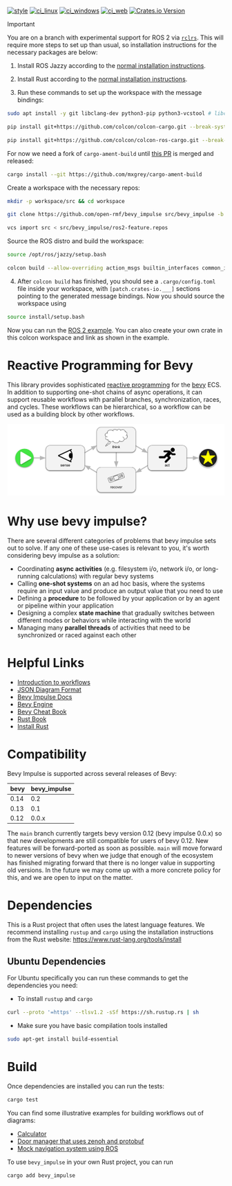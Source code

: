 [![style](https://github.com/open-rmf/bevy_impulse/actions/workflows/style.yaml/badge.svg)](https://github.com/open-rmf/bevy_impulse/actions/workflows/style.yaml)
[![ci_linux](https://github.com/open-rmf/bevy_impulse/actions/workflows/ci_linux.yaml/badge.svg)](https://github.com/open-rmf/bevy_impulse/actions/workflows/ci_linux.yaml)
[![ci_windows](https://github.com/open-rmf/bevy_impulse/actions/workflows/ci_windows.yaml/badge.svg)](https://github.com/open-rmf/bevy_impulse/actions/workflows/ci_windows.yaml)
[![ci_web](https://github.com/open-rmf/bevy_impulse/actions/workflows/ci_web.yaml/badge.svg)](https://github.com/open-rmf/bevy_impulse/actions/workflows/ci_web.yaml)
[![Crates.io Version](https://img.shields.io/crates/v/bevy_impulse)](https://crates.io/crates/bevy_impulse)


> [!IMPORTANT]
> You are on a branch with experimental support for ROS 2 via [`rclrs`](https://github.com/ros2-rust/ros2_rust).
> This will require more steps to set up than usual, so installation instructions for the necessary packages are below:

1. Install ROS Jazzy according to the [normal installation instructions](https://docs.ros.org/en/jazzy/Installation.html).

2. Install Rust according to the [normal installation instructions](https://www.rust-lang.org/tools/install).

3. Run these commands to set up the workspace with the message bindings:

```bash
sudo apt install -y git libclang-dev python3-pip python3-vcstool # libclang-dev is required by bindgen
```

```bash
pip install git+https://github.com/colcon/colcon-cargo.git --break-system-packages
```

```bash
pip install git+https://github.com/colcon/colcon-ros-cargo.git --break-system-packages
```

For now we need a fork of `cargo-ament-build` until [this PR](https://github.com/ros2-rust/cargo-ament-build/pull/26) is merged and released:

```bash
cargo install --git https://github.com/mxgrey/cargo-ament-build
```

Create a workspace with the necessary repos:

```bash
mkdir -p workspace/src && cd workspace
```

```bash
git clone https://github.com/open-rmf/bevy_impulse src/bevy_impulse -b ros2
```

```bash
vcs import src < src/bevy_impulse/ros2-feature.repos
```

Source the ROS distro and build the workspace:

```bash
source /opt/ros/jazzy/setup.bash
```

```bash
colcon build --allow-overriding action_msgs builtin_interfaces common_interfaces composition_interfaces example_interfaces geometry_msgs lifecycle_msgs nav_msgs rcl_interfaces rosgraph_msgs rosidl_default_generators rosidl_default_runtime sensor_msgs sensor_msgs_py service_msgs statistics_msgs std_msgs std_srvs trajectory_msgs type_description_interfaces unique_identifier_msgs visualization_msgs
```

4. After `colcon build` has finished, you should see a `.cargo/config.toml` file inside your workspace, with `[patch.crates-io.___]` sections pointing to the generated message bindings. Now you should source the workspace using

```bash
source install/setup.bash
```

Now you can run the [ROS 2 example](examples/ros2/README.md). You can also create your own crate in this colcon workspace and link as shown in the example.

# Reactive Programming for Bevy

This library provides sophisticated [reactive programming](https://en.wikipedia.org/wiki/Reactive_programming) for the [bevy](https://bevyengine.org/) ECS. In addition to supporting one-shot chains of async operations, it can support reusable workflows with parallel branches, synchronization, races, and cycles. These workflows can be hierarchical, so a workflow can be used as a building block by other workflows.

![sense-think-act workflow](assets/figures/sense-think-act_workflow.svg)

# Why use bevy impulse?

There are several different categories of problems that bevy impulse sets out to solve. If any one of these use-cases is relevant to you, it's worth considering bevy impulse as a solution:

* Coordinating **async activities** (e.g. filesystem i/o, network i/o, or long-running calculations) with regular bevy systems
* Calling **one-shot systems** on an ad hoc basis, where the systems require an input value and produce an output value that you need to use
* Defining a **procedure** to be followed by your application or by an agent or pipeline within your application
* Designing a complex **state machine** that gradually switches between different modes or behaviors while interacting with the world
* Managing many **parallel threads** of activities that need to be synchronized or raced against each other

# Helpful Links

 * [Introduction to workflows](https://docs.google.com/presentation/d/1_vJTyFKOB1T0ylCbp1jG72tn8AXYQOKgTGh9En9si-w/edit?usp=sharing)
 * [JSON Diagram Format](https://docs.google.com/presentation/d/1ShGRrbXtZYzaHTS-bPCU0nSmY-716OiFiB1VjGGTCfw/edit?usp=sharing)
 * [Bevy Impulse Docs](https://docs.rs/bevy_impulse/latest/bevy_impulse/)
 * [Bevy Engine](https://bevyengine.org/)
 * [Bevy Cheat Book](https://bevy-cheatbook.github.io/)
 * [Rust Book](https://doc.rust-lang.org/stable/book/)
 * [Install Rust](https://www.rust-lang.org/tools/install)

# Compatibility

Bevy Impulse is supported across several releases of Bevy:

| bevy | bevy_impulse |
|------|--------------|
|0.14  | 0.2          |
|0.13  | 0.1          |
|0.12  | 0.0.x        |

The `main` branch currently targets bevy version 0.12 (bevy impulse 0.0.x)
so that new developments are still compatible for users of bevy 0.12. New features
will be forward-ported as soon as possible. `main` will move forward to newer
versions of bevy when we judge that enough of the ecosystem has finished migrating
forward that there is no longer value in supporting old versions. In the future
we may come up with a more concrete policy for this, and we are open to input on
the matter.

# Dependencies

This is a Rust project that often uses the latest language features. We recommend
installing `rustup` and `cargo` using the installation instructions from the Rust
website: https://www.rust-lang.org/tools/install

## Ubuntu Dependencies

For Ubuntu specifically you can run these commands to get the dependencies you need:

* To install `rustup` and `cargo`
```bash
curl --proto '=https' --tlsv1.2 -sSf https://sh.rustup.rs | sh
```

* Make sure you have basic compilation tools installed
```bash
sudo apt-get install build-essential
```

# Build

Once dependencies are installed you can run the tests:

```bash
cargo test
```

You can find some illustrative examples for building workflows out of diagrams:
* [Calculator](examples/diagram/calculator)
* [Door manager that uses zenoh and protobuf](examples/zenoh-examples)
* [Mock navigation system using ROS](https://github.com/open-rmf/ros2-impulse-examples)

To use `bevy_impulse` in your own Rust project, you can run

```bash
cargo add bevy_impulse
```
